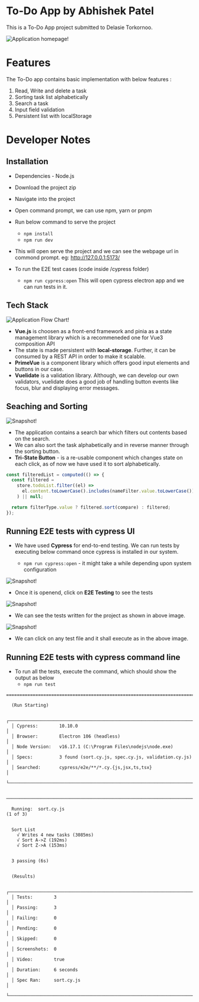 # To-Do App by Abhishek Patel

This is a To-Do App project submitted to Delasie Torkornoo.

![Application homepage!](/documentation/homepage.png)

# Features

The To-Do app contains basic implementation with below features :

1. Read, Write and delete a task
2. Sorting task list alphabetically
3. Search a task
4. Input field validation
5. Persistent list with localStorage

# Developer Notes

## Installation

- Dependencies - Node.js

- Download the project zip
- Navigate into the project
- Open command prompt, we can use npm, yarn or pnpm
- Run below command to serve the project

  - `npm install`
  - `npm run dev`

- This will open serve the project and we can see the webpage url in commond prompt. eg: http://127.0.0.1:5173/

- To run the E2E test cases (code inside /cypress folder)

  - `npm run cypress:open` This will open cypress electron app and we can run tests in it.

## Tech Stack

![Application Flow Chart!](/documentation/flow-to-do.svg)

- **Vue.js** is choosen as a front-end framework and pinia as a state management library which is a recommeneded one for Vue3 composition API
- The state is made persistent with **local-storage**. Further, it can be consumed by a REST API in order to make it scalable.
- **PrimeVue** is a component library which offers good input elements and buttons in our case.
- **Vuelidate** is a validation library. Although, we can develop our own validators, vuelidate does a good job of handling button events like focus, blur and displaying error messages.

## Seaching and Sorting

![Snapshot!](/documentation/search-and-sort.png)

- The application contains a search bar which filters out contents based on the search.
- We can also sort the task alphabetically and in reverse manner through the sorting button.
- **Tri-State Button** - is a re-usable component which changes state on each click, as of now we have used it to sort alphabetically.

```js
const filteredList = computed(() => {
  const filtered =
    store.todoList.filter((el) =>
      el.content.toLowerCase().includes(nameFilter.value.toLowerCase())
    ) || null;

  return filterType.value ? filtered.sort(compare) : filtered;
});
```

## Running E2E tests with cypress UI

- We have used **Cypress** for end-to-end testing. We can run tests by executing below command once cypress is installed in our system.

  - `npm run cypress:open` - it might take a while depending upon system configuration

![Snapshot!](/documentation/cypress.png)

- Once it is openend, click on **E2E Testing** to see the tests

![Snapshot!](/documentation/tests.png)

- We can see the tests written for the project as shown in above image.

![Snapshot!](/documentation/cypress-ui.png)

- We can click on any test file and it shall execute as in the above image.

## Running E2E tests with cypress command line

- To run all the tests, execute the command, which should show the output as below
  - `npm run test`

```
====================================================================================================

  (Run Starting)

  ┌────────────────────────────────────────────────────────────────────────────────────────────────┐
  │ Cypress:        10.10.0                                                                        │
  │ Browser:        Electron 106 (headless)                                                        │
  │ Node Version:   v16.17.1 (C:\Program Files\nodejs\node.exe)                                    │
  │ Specs:          3 found (sort.cy.js, spec.cy.js, validation.cy.js)                             │
  │ Searched:       cypress/e2e/**/*.cy.{js,jsx,ts,tsx}                                            │
  └────────────────────────────────────────────────────────────────────────────────────────────────┘


────────────────────────────────────────────────────────────────────────────────────────────────────

  Running:  sort.cy.js                                                                      (1 of 3)


  Sort List
    √ Writes 4 new tasks (3085ms)
    √ Sort A->Z (192ms)
    √ Sort Z->A (153ms)


  3 passing (6s)


  (Results)

  ┌────────────────────────────────────────────────────────────────────────────────────────────────┐
  │ Tests:        3                                                                                │
  │ Passing:      3                                                                                │
  │ Failing:      0                                                                                │
  │ Pending:      0                                                                                │
  │ Skipped:      0                                                                                │
  │ Screenshots:  0                                                                                │
  │ Video:        true                                                                             │
  │ Duration:     6 seconds                                                                        │
  │ Spec Ran:     sort.cy.js                                                                       │
  └────────────────────────────────────────────────────────────────────────────────────────────────┘
```
